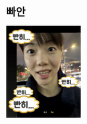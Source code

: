 # 빠안
<html lang="ko">
<head>
</head>
<body>
    <img src="https://github.com/ozllblu/ozllblu.github.io/blob/main/bban.jpg?raw=true" 
         alt="내 사진" style="width: 50%; max-width: 200px;">
</body>
</html>
